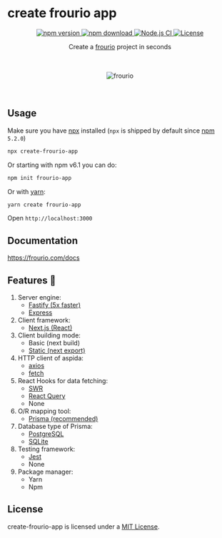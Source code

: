 # create frourio app

<div align="center">
  <a href="https://www.npmjs.com/package/create-frourio-app">
    <img src="https://img.shields.io/npm/v/create-frourio-app" alt="npm version" />
  </a>
  <a href="https://www.npmjs.com/package/create-frourio-app">
    <img src="https://img.shields.io/npm/dm/create-frourio-app" alt="npm download" />
  </a>
  <a href="https://github.com/frouriojs/create-frourio-app/actions?query=branch%3Amaster++">
    <img src="https://github.com/frouriojs/create-frourio-app/workflows/Node.js%20CI/badge.svg?branch=master" alt="Node.js CI" />
  </a>
  <a href="https://github.com/frouriojs/create-frourio-app/blob/master/LICENSE">
    <img src="https://img.shields.io/npm/l/create-frourio-app" alt="License" />
  </a>
</div>

<p align="center">Create a <a href="https://frourio.com">frourio</a> project in seconds</p>
<br />
<br />

<div align="center">
  <img src="https://github.com/frouriojs/create-frourio-app/raw/main/docs/assets/images/desktop.png" alt="frourio" />
</div>
<br />
<br />

## Usage

Make sure you have [npx](https://www.npmjs.com/package/npx) installed (`npx` is shipped by default since [npm](https://www.npmjs.com/get-npm) `5.2.0`)

```bash
npx create-frourio-app
```

Or starting with npm v6.1 you can do:

```bash
npm init frourio-app
```

Or with [yarn](https://yarnpkg.com/en/):

```bash
yarn create frourio-app
```

Open `http://localhost:3000`

## Documentation

https://frourio.com/docs

## Features :tada:

1. Server engine:
   - [Fastify (5x faster)](https://www.fastify.io/)
   - [Express](https://expressjs.com/)
1. Client framework:
   - [Next.js (React)](https://nextjs.org/learn/excel/typescript)
1. Client building mode:
   - Basic (next build)
   - [Static (next export)](https://nextjs.org/docs/advanced-features/static-html-export)
1. HTTP client of aspida:
   - [axios](https://github.com/axios/axios)
   - [fetch](https://developer.mozilla.org/en-US/docs/Web/API/Fetch_API)
1. React Hooks for data fetching:
   - [SWR](https://swr.vercel.app/)
   - [React Query](https://react-query.tanstack.com/)
   - None
1. O/R mapping tool:
   - [Prisma (recommended)](https://www.prisma.io/)
1. Database type of Prisma:
   - [PostgreSQL](https://www.postgresql.org/)
   - [SQLite](https://www.sqlite.org/)
1. Testing framework:
   - [Jest](https://jestjs.io/)
   - None
1. Package manager:
   - Yarn
   - Npm

## License

create-frourio-app is licensed under a [MIT License](https://github.com/frouriojs/create-frourio-app/blob/master/LICENSE).

